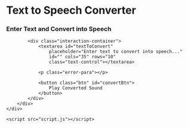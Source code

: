 
<!DOCTYPE html>
<html lang="en">

<head>
    <meta charset="UTF-8">
    <meta name="viewport" content=
        "width=device-width, initial-scale=1.0">
    <title>Text to Speech Converter</title>
    <link rel="stylesheet" href="style.css">
</head>

<body>
    <div class="container">
        <div class="app-container">
            <div class="headings-container">
                <h1>Text to Speech Converter</h1>
                <h3>Enter Text and Convert into Speech</h3>
            </div>

            <div class="interaction-container">
                <textarea id="textToConvert" 
                    placeholder="Enter text to convert into speech..." 
                    id="" cols="35" rows="10" 
                    class="text-control"></textarea>

                <p class="error-para"></p>

                <button class="btn" id="convertBtn">
                    Play Converted Sound
                </button>
            </div>
        </div>
    </div>

    <script src="script.js"></script>
</body>

</html>
